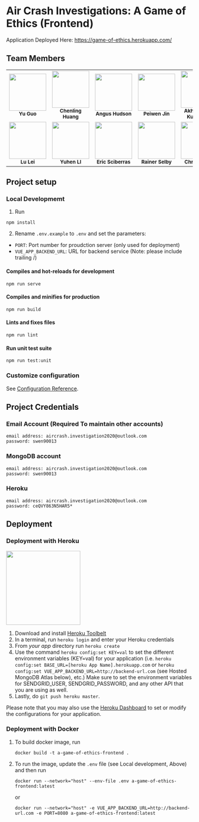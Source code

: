 # Air Crash Investigations: A Game of Ethics (Frontend)

Application Deployed Here: https://game-of-ethics.herokuapp.com/ 

## Team Members

<table>
    <tr>
        <td align="center"><img src="https://avatars.githubusercontent.com/u/31333514?s=100&v=4" width="100px;"height="100px;"alt="" /><br /><sub><b>Yu Guo</b></sub></a><br /></td>
        <td align="center"><img src="https://avatars.githubusercontent.com/u/22024788?s=100&v=4" width="100px;"height="100px;"alt="" /><br /><sub><b>Chenling Huang</b></sub></a><br /></td>
        <td align="center"><img src="https://avatars.githubusercontent.com/u/28424009?s=100&v=4" width="100px;"alt="" /><br /><sub><b>Angus Hudson</b></sub></a><br /></td>
        <td align="center"><img src="https://avatars.githubusercontent.com/u/54093029?s=100&v=4" width="100px;"alt="" /><br /><sub><b>Peiwen Jin</b></sub></a><br /></td>
        <td align="center"><img src="https://avatars.githubusercontent.com/u/37367037?s=100&v=4" width="100px;"alt="" /><br /><sub><b>Akhmetzhan Kussainov</b></sub></a><br /></td>  
    </tr>
    <tr>
        <td align="center"><img src="https://avatars.githubusercontent.com/u/28001836?s=100&v=4" width="100px;"alt="" /><br /><sub><b>Lu Lei</b></sub></a><br /></td>
        <td align="center"><img src="https://avatars.githubusercontent.com/u/49152711?s=100&v=4" width="100px;"alt="" /><br /><sub><b>Yuhen LI</b></sub></a><br /></td>
        <td align="center"><img src="https://avatars.githubusercontent.com/u/37064634?s=100&v=4" width="100px;"alt="" /><br /><sub><b>Eric Sciberras</b></sub></a><br /></td>
        <td align="center"><img src="https://avatars.githubusercontent.com/u/34187831?s=100&v=4" width="100px;"alt="" /><br /><sub><b>Rainer Selby</b></sub></a><br /></td>
        <td align="center"><img src="https://avatars.githubusercontent.com/u/37160420?s=100&&v=4" width="100px;"alt="" /><br /><sub><b>Christina Xu</b></sub></a><br /></td>
    </tr>
</table>

## Project setup

### Local Developmemt

1. Run
```
npm install
```
2. Rename `.env.example` to `.env` and set the parameters:
- `PORT`: Port number for proudction server (only used for deployment)
- `VUE_APP_BACKEND_URL`: URL for backend service (Note: please include trailing /)

#### Compiles and hot-reloads for development
```
npm run serve
```

#### Compiles and minifies for production
```
npm run build
```

#### Lints and fixes files
```
npm run lint
```
#### Run unit test suite
```
npm run test:unit
```

### Customize configuration
See [Configuration Reference](https://cli.vuejs.org/config/).


## Project Credentials

### Email Account (Required To maintain other accounts)

```
email address: aircrash.investigation2020@outlook.com
password: swen90013
```

### MongoDB account

```
email address: aircrash.investigation2020@outlook.com
password: swen90013
```

### Heroku

```
email address: aircrash.investigation2020@outlook.com
password: ceQVY863N5HAR5*
```

## Deployment

### Deployment with Heroku
<!-- Attribution:
https://raw.githubusercontent.com/sahat/hackathon-starter/master/README.md
 -->

<img src="https://upload.wikimedia.org/wikipedia/en/a/a9/Heroku_logo.png" width="200">

1. Download and install [Heroku Toolbelt](https://toolbelt.heroku.com/)
2. In a terminal, run `heroku login` and enter your Heroku credentials
3. From *your app* directory run `heroku create`
4. Use the command `heroku config:set KEY=val` to set the different environment variables (KEY=val) for your application (i.e.  `heroku config:set BASE_URL=[heroku App Name].herokuapp.com` or `heroku config:set VUE_APP_BACKEND_URL=http://backend-url.com` (see Hosted MongoDB Atlas below), etc.)  Make sure to set the environment variables for SENDGRID_USER, SENDGRID_PASSWORD, and any other API that you are using as well.
5. Lastly, do `git push heroku master`.

Please note that you may also use the [Heroku Dashboard](https://dashboard.heroku.com) to set or modify the configurations for your application.

### Deployment with Docker

1. To build docker image, run
   ```
   docker build -t a-game-of-ethics-frontend .
   ```
3. To run the image, update the `.env` file (see Local development, Above) and then run
   ```
   docker run --network="host" --env-file .env a-game-of-ethics-frontend:latest
   ```
   or
   ```
   docker run --network="host" -e VUE_APP_BACKEND_URL=http://backend-url.com -e PORT=8080 a-game-of-ethics-frontend:latest
   ```
